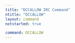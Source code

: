 ```yaml
---
title: "DCCALLOW IRC Command"
ntitle: "DCCALLOW"
layout: command
notstarted: true

command: DCCALLOW
---
```

